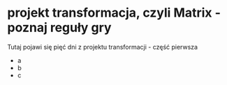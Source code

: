 # projekt transformacja, czyli Matrix - poznaj reguły gry

Tutaj pojawi się pięć dni z projektu transformacji - część pierwsza
- a
- b
- c
